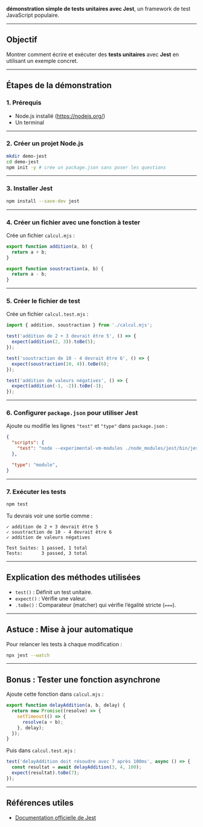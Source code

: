 **démonstration simple de tests unitaires avec Jest**, un framework de test JavaScript populaire.

---

## Objectif

Montrer comment écrire et exécuter des **tests unitaires** avec **Jest** en utilisant un exemple concret.

---

## Étapes de la démonstration

### 1. Prérequis

- Node.js installé (https://nodejs.org/)
- Un terminal

---

### 2. Créer un projet Node.js

```bash
mkdir demo-jest
cd demo-jest
npm init -y # crée un package.json sans poser les questions
```

---

### 3. Installer Jest

```bash
npm install --save-dev jest
```

---

### 4. Créer un fichier avec une fonction à tester

Crée un fichier `calcul.mjs` :

```javascript
export function addition(a, b) {
  return a + b;
}

export function soustraction(a, b) {
  return a - b;
}
```

---

### 5. Créer le fichier de test

Crée un fichier `calcul.test.mjs` :

```javascript
import { addition, soustraction } from './calcul.mjs';

test('addition de 2 + 3 devrait être 5', () => {
  expect(addition(2, 3)).toBe(5);
});

test('soustraction de 10 - 4 devrait être 6', () => {
  expect(soustraction(10, 4)).toBe(6);
});

test('addition de valeurs négatives', () => {
  expect(addition(-1, -2)).toBe(-3);
});
```

---

### 6. Configurer `package.json` pour utiliser Jest

Ajoute ou modifie les lignes `"test"` et `"type"` dans `package.json` :

```json
{
  "scripts": {
    "test": "node --experimental-vm-modules ./node_modules/jest/bin/jest.js"
  },

  "type": "module",
}
```

---

### 7. Exécuter les tests

```bash
npm test
```

Tu devrais voir une sortie comme :

```
✓ addition de 2 + 3 devrait être 5
✓ soustraction de 10 - 4 devrait être 6
✓ addition de valeurs négatives

Test Suites: 1 passed, 1 total
Tests:       3 passed, 3 total
```

---

## Explication des méthodes utilisées

- `test()` : Définit un test unitaire.
- `expect()` : Vérifie une valeur.
- `.toBe()` : Comparateur (matcher) qui vérifie l’égalité stricte (`===`).

---

## Astuce : Mise à jour automatique

Pour relancer les tests à chaque modification :

```bash
npx jest --watch
```

---

## Bonus : Tester une fonction asynchrone

Ajoute cette fonction dans `calcul.mjs` :

```javascript
export function delayAddition(a, b, delay) {
  return new Promise((resolve) => {
    setTimeout(() => {
      resolve(a + b);
    }, delay);
  });
}
```

Puis dans `calcul.test.mjs` :

```javascript
test('delayAddition doit résoudre avec 7 après 100ms', async () => {
  const resultat = await delayAddition(3, 4, 100);
  expect(resultat).toBe(7);
});
```

---

## Références utiles

- [Documentation officielle de Jest](https://jestjs.io/)
